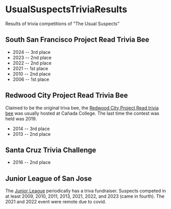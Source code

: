 # UsualSuspectsTriviaResults
Results of trivia competitions of "The Usual Suspects"
## South San Francisco Project Read Trivia Bee
* 2024 -- 3rd place
* 2023 -- 2nd place
* 2022 -- 2nd place
* 2021 -- 1st place
* 2010 -- 2nd place
* 2006 -- 1st place

## Redwood City Project Read Trivia Bee
Claimed to be the original triva bee, the [Redwood City Project Read trivia bee](https://web.archive.org/web/20211205233903/https://www.projectreadredwoodcity.org/bee) was usually hosted at Cañada College. The last time the contest was held was 2019.
* 2014 -- 3rd place
* 2013 -- 2nd place

## Santa Cruz Trivia Challenge
* 2016 -- 2nd place

## Junior League of San Jose
The [Junior League](https://www.jlsj.org/) periodically has a triva fundraiser.
Suspects competed in at least 2009, 2010, 2011, 2013, 2021, 2022, and 2023 (came in fourth). The 2021 and 2022 event were remote due to covid.
